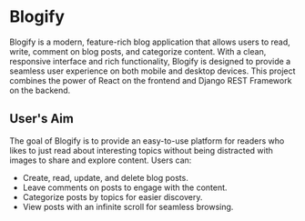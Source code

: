 # Blogify

Blogify is a modern, feature-rich blog application that allows users to read, write, comment on blog posts, and categorize content. With a clean, responsive interface and rich functionality, Blogify is designed to provide a seamless user experience on both mobile and desktop devices. This project combines the power of React on the frontend and Django REST Framework on the backend. 

## User's Aim

The goal of Blogify is to provide an easy-to-use platform for readers who likes to just read about interesting topics without being distracted with images to share and explore content. Users can:

- Create, read, update, and delete blog posts.
- Leave comments on posts to engage with the content.
- Categorize posts by topics for easier discovery.
- View posts with an infinite scroll for seamless browsing.

